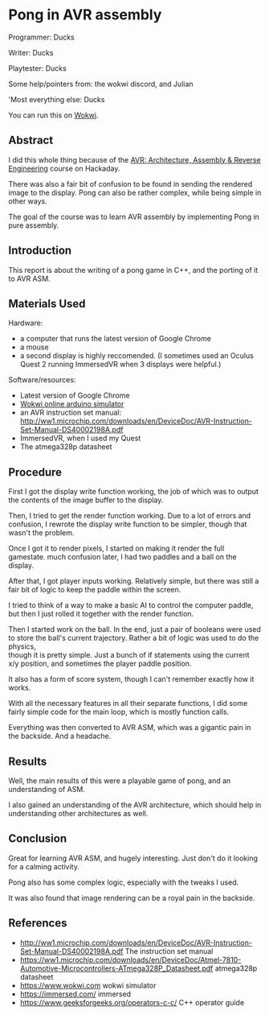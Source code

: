 # Pong in AVR assembly

Programmer: Ducks

Writer: Ducks

Playtester: Ducks

Some help/pointers from: the wokwi discord, and Julian

'Most everything else: Ducks

You can run this on [Wokwi](https://wokwi.com/arduino/projects/290171034574782984).

## Abstract 

I did this whole thing because of the [AVR: Architecture, Assembly & Reverse Engineering](https://hackaday.io/course/176685-avr-architecture-assembly-reverse-engineering) course on Hackaday.

There was also a fair bit of confusion to be found in sending the rendered image to the display. Pong can also be rather complex, while being simple in other ways.

The goal of the course was to learn AVR assembly by implementing Pong in pure assembly.

## Introduction 

This report is about the writing of a pong game in C++, and the porting of it to AVR ASM.

## Materials Used

Hardware: 

- a computer that runs the latest version of Google Chrome
- a mouse
- a second display is highly reccomended. (I sometimes used an Oculus Quest 2 running ImmersedVR when 3 displays were helpful.)

Software/resources:

- Latest version of Google Chrome
- [Wokwi online arduino simulator](https://wokwi.com)
- an AVR instruction set manual: http://ww1.microchip.com/downloads/en/DeviceDoc/AVR-Instruction-Set-Manual-DS40002198A.pdf
- ImmersedVR, when I used my Quest
- The atmega328p datasheet

## Procedure

First I got the display write function working, the job of which was to output the contents of the image buffer to the display.

Then, I tried to get the render function working. Due to a lot of errors and confusion, I rewrote the display write function to be simpler, though that wasn't the problem.

Once I got it to render pixels, I started on making it render the full gamestate. much confusion later, I had two paddles and a ball on the display.

 After that, I got player inputs working. Relatively simple, but there was still a fair bit of logic to keep the paddle within the screen.

I tried to think of a way to make a basic AI to control the computer paddle, but then I just rolled it together with the render function.

Then I started work on the ball. In the end, just a pair of booleans were used to store the ball's current trajectory. Rather a bit of logic was used to do the physics,  
though it is pretty simple. Just a bunch of if statements using the current x/y position, and sometimes the player paddle position.

It also has a form of score system, though I can't remember exactly how it works.

With all the necessary features in all their separate functions, I did some fairly simple code for the main loop, which is mostly function calls.

Everything was then converted to AVR ASM, which was a gigantic pain in the backside. And a headache.

## Results

Well, the main results of this were a playable game of pong, and an understanding of ASM.

I also gained an understanding of the AVR architecture, which should help in understanding other architectures as well.

## Conclusion

Great for learning AVR ASM, and hugely interesting. Just don't do it looking for a calming activity.

Pong also has some complex logic, especially with the tweaks I used.

It was also found that image rendering can be a royal pain in the backside.

## References

* http://ww1.microchip.com/downloads/en/DeviceDoc/AVR-Instruction-Set-Manual-DS40002198A.pdf The instruction set manual
* https://ww1.microchip.com/downloads/en/DeviceDoc/Atmel-7810-Automotive-Microcontrollers-ATmega328P_Datasheet.pdf atmega328p datasheet
* https://www.wokwi.com wokwi simulator
* https://immersed.com/ immersed
* https://www.geeksforgeeks.org/operators-c-c/ C++ operator guide

